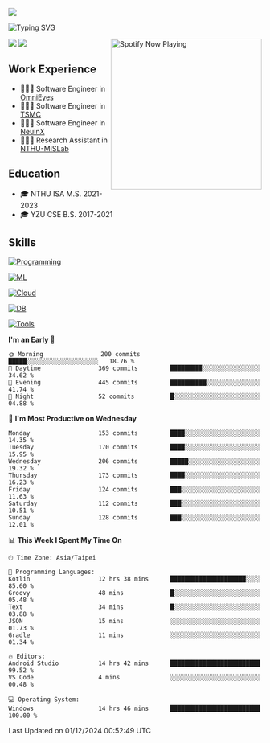![](https://komarev.com/ghpvc/?username=peter0512lee&color=ff69b4)

[![Typing SVG](https://readme-typing-svg.herokuapp.com?color=F742BA&size=20&lines=Hi!+I'm+JYL)](https://git.io/typing-svg)

[<img src="https://spotify-now-playing.peter0512lee.vercel.app/api/spotify-playing" alt="Spotify Now Playing" width="300" align="right" />](https://open.spotify.com/user/21iyoswqgnkoe7peuesmqnhgy)

![](https://leetcard.jacoblin.cool/peter0512lee?theme=dark)
![](https://github-readme-activity-graph.vercel.app/graph?username=peter0512lee&theme=github)

## Work Experience
- 🧑🏻‍💻 Software Engineer in [OmniEyes](https://www.theomnieyes.com/)
- 🧑🏻‍💻 Software Engineer in [TSMC](https://www.tsmc.com/)
- 🧑🏻‍💻 Software Engineer in [NeuinX](https://neuinx.com/)
- 🧑🏻‍💻 Research Assistant in [NTHU-MISLab](https://mislab.cs.nthu.edu.tw/)

## Education
- 🎓 NTHU ISA M.S. 2021-2023
- 🎓 YZU CSE B.S. 2017-2021

## Skills
[![Programming](https://skillicons.dev/icons?i=cpp,py,kotlin)](https://skillicons.dev)

[![ML](https://skillicons.dev/icons?i=pytorch,opencv,sklearn)](https://skillicons.dev)

<!-- [![Web](https://skillicons.dev/icons?i=html,css,react,tailwind,nodejs,vite)](https://skillicons.dev) -->

[![Cloud](https://skillicons.dev/icons?i=aws,azure,docker,k8s)](https://skillicons.dev)

[![DB](https://skillicons.dev/icons?i=postgresql,firebase,sqlite,mongodb)](https://skillicons.dev)

[![Tools](https://skillicons.dev/icons?i=git,github,githubactions,vscode,postman,anaconda,androidstudio)](https://skillicons.dev)

<!--
<table><tr><td valign="top" width="50%">

<img src="https://github-readme-stats-sigma-five.vercel.app/api?username=peter0512lee&hide_border=true&show_icons=true&locale=en&layout=compact&theme=dracula" align="left" style="width: 100%" />

</td><td valign="top" width="50%">

<img src="https://github-readme-stats-sigma-five.vercel.app/api/top-langs?username=peter0512lee&hide_border=true&show_icons=true&locale=en&layout=compact&theme=dracula" align="left" style="width: 100%" />

</td></tr></table>  
-->

<!--START_SECTION:waka-->
**I'm an Early 🐤** 

```text
🌞 Morning                200 commits         █████░░░░░░░░░░░░░░░░░░░░   18.76 % 
🌆 Daytime                369 commits         █████████░░░░░░░░░░░░░░░░   34.62 % 
🌃 Evening                445 commits         ██████████░░░░░░░░░░░░░░░   41.74 % 
🌙 Night                  52 commits          █░░░░░░░░░░░░░░░░░░░░░░░░   04.88 % 
```
📅 **I'm Most Productive on Wednesday** 

```text
Monday                   153 commits         ████░░░░░░░░░░░░░░░░░░░░░   14.35 % 
Tuesday                  170 commits         ████░░░░░░░░░░░░░░░░░░░░░   15.95 % 
Wednesday                206 commits         █████░░░░░░░░░░░░░░░░░░░░   19.32 % 
Thursday                 173 commits         ████░░░░░░░░░░░░░░░░░░░░░   16.23 % 
Friday                   124 commits         ███░░░░░░░░░░░░░░░░░░░░░░   11.63 % 
Saturday                 112 commits         ███░░░░░░░░░░░░░░░░░░░░░░   10.51 % 
Sunday                   128 commits         ███░░░░░░░░░░░░░░░░░░░░░░   12.01 % 
```


📊 **This Week I Spent My Time On** 

```text
🕑︎ Time Zone: Asia/Taipei

💬 Programming Languages: 
Kotlin                   12 hrs 38 mins      █████████████████████░░░░   85.60 % 
Groovy                   48 mins             █░░░░░░░░░░░░░░░░░░░░░░░░   05.48 % 
Text                     34 mins             █░░░░░░░░░░░░░░░░░░░░░░░░   03.88 % 
JSON                     15 mins             ░░░░░░░░░░░░░░░░░░░░░░░░░   01.73 % 
Gradle                   11 mins             ░░░░░░░░░░░░░░░░░░░░░░░░░   01.34 % 

🔥 Editors: 
Android Studio           14 hrs 42 mins      █████████████████████████   99.52 % 
VS Code                  4 mins              ░░░░░░░░░░░░░░░░░░░░░░░░░   00.48 % 

💻 Operating System: 
Windows                  14 hrs 46 mins      █████████████████████████   100.00 % 
```


 Last Updated on 01/12/2024 00:52:49 UTC
<!--END_SECTION:waka-->


<!--
**peter0512lee/peter0512lee** is a ✨ _special_ ✨ repository because its `README.md` (this file) appears on your GitHub profile.


